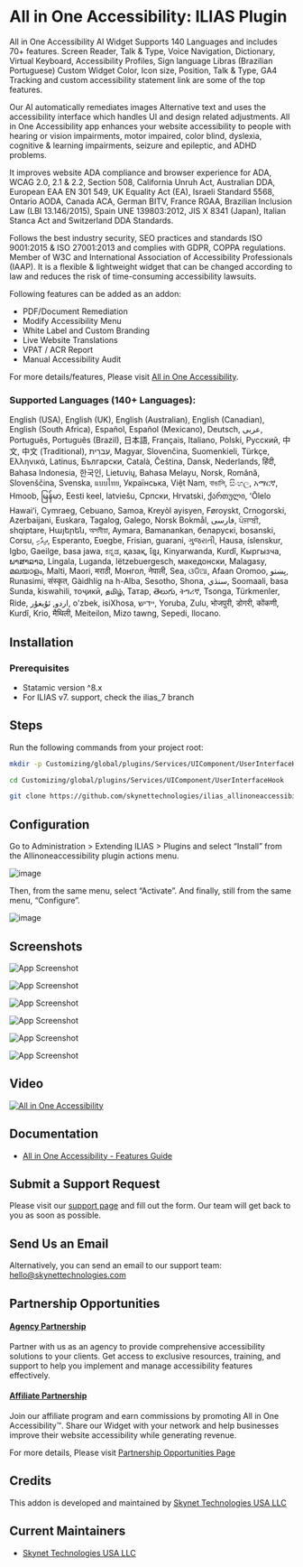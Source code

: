 # All in One Accessibility: ILIAS Plugin

All in One Accessibility AI Widget Supports 140 Languages and includes 70+ features. Screen Reader, Talk & Type, Voice Navigation, Dictionary, Virtual Keyboard, Accessibility Profiles, Sign language Libras (Brazilian Portuguese) Custom Widget Color, Icon size, Position, Talk & Type, GA4 Tracking and custom accessibility statement link are some of the top features.
   
Our AI automatically remediates images Alternative text and uses the accessibility interface which handles UI and design related adjustments. All in One Accessibility app enhances your website accessibility to people with hearing or vision impairments, motor impaired, color blind, dyslexia, cognitive & learning impairments, seizure and epileptic, and ADHD problems.
   
It improves website ADA compliance and browser experience for ADA, WCAG 2.0, 2.1 & 2.2, Section 508, California Unruh Act, Australian DDA, European EAA EN 301 549, UK Equality Act (EA), Israeli Standard 5568, Ontario AODA, Canada ACA, German BITV, France RGAA, Brazilian Inclusion Law (LBI 13.146/2015), Spain UNE 139803:2012, JIS X 8341 (Japan), Italian Stanca Act and Switzerland DDA Standards.
   
Follows the best industry security, SEO practices and standards ISO 9001:2015 & ISO 27001:2013 and complies with GDPR, COPPA regulations. Member of W3C and International Association of Accessibility Professionals (IAAP). It is a flexible & lightweight widget that can be changed according to law and reduces the risk of time-consuming accessibility lawsuits.

Following features can be added as an addon:
- PDF/Document Remediation
- Modify Accessibility Menu
- White Label and Custom Branding
- Live Website Translations
- VPAT / ACR Report
- Manual Accessibility Audit

For more details/features, Please visit [All in One Accessibility](https://www.skynettechnologies.com/all-in-one-accessibility).

### Supported Languages (140+ Languages):

English (USA), English (UK), English (Australian), English (Canadian), English (South Africa), Español, Español (Mexicano), Deutsch, عربى, Português, Português (Brazil), 日本語, Français, Italiano, Polski, Pусский, 中文, 中文 (Traditional), עִברִית, Magyar, Slovenčina, Suomenkieli, Türkçe, Ελληνικά, Latinus, Български, Català, Čeština, Dansk, Nederlands, हिंदी, Bahasa Indonesia, 한국인, Lietuvių, Bahasa Melayu, Norsk, Română, Slovenščina, Svenska, แบบไทย, Українська, Việt Nam, বাঙালি, සිංහල, አማርኛ, Hmoob, မြန်မာ, Eesti keel, latviešu, Cрпски, Hrvatski, ქართული, ʻŌlelo Hawaiʻi, Cymraeg, Cebuano, Samoa, Kreyòl ayisyen, Føroyskt, Crnogorski, Azerbaijani, Euskara, Tagalog, Galego, Norsk Bokmål, فارسی, ਪੰਜਾਬੀ, shqiptare, Hայերեն, অসমীয়া, Aymara, Bamanankan, беларускі, bosanski, Corsu, ދިވެހި, Esperanto, Eʋegbe, Frisian, guarani, ગુજરાતી, Hausa, íslenskur, Igbo, Gaeilge, basa jawa, ಕನ್ನಡ, қазақ, ខ្មែរ, Kinyarwanda, Kurdî, Кыргызча, ພາສາລາວ, Lingala, Luganda, lëtzebuergesch, македонски, Malagasy, മലയാളം, Malti, Maori, मराठी, Монгол, नेपाली, Sea, ଓଡିଆ, Afaan Oromoo, پښتو, Runasimi, संस्कृत, Gàidhlig na h-Alba, Sesotho, Shona, سنڌي, Soomaali, basa Sunda, kiswahili, тоҷикӣ, தமிழ், Татар, తెలుగు, ትግሪኛ, Tsonga, Türkmenler, Ride, اردو, ئۇيغۇر, o'zbek, isiXhosa, יידיש, Yoruba, Zulu, भोजपुरी, डोगरी, कोंकणी, Kurdî, Krio, मैथिली, Meiteilon, Mizo tawng, Sepedi, Ilocano.

## Installation

### Prerequisites
- Statamic version ^8.x
- For ILIAS v7. support, check the ilias_7 branch

## Steps
Run the following commands from your project root:

```bash
mkdir -p Customizing/global/plugins/Services/UIComponent/UserInterfaceHook
```

```bash
cd Customizing/global/plugins/Services/UIComponent/UserInterfaceHook
```

```bash
git clone https://github.com/skynettechnologies/ilias_allinoneaccessibility.git Allinoneaccessibility
```

## Configuration
Go to Administration > Extending ILIAS > Plugins and select “Install” from the Allinoneaccessibility plugin actions menu.

![image](/Allinoneaccessibility/images/screenshot4.png)

Then, from the same menu, select “Activate”.
And finally, still from the same menu, “Configure”.

![image](/Allinoneaccessibility/images/screenshot5.png)

## Screenshots

![App Screenshot](https://www.skynettechnologies.com/sites/default/files/Screenshot-1.jpg?v=2)

![App Screenshot](https://www.skynettechnologies.com/sites/default/files/Screenshot-2.jpg?v=2)

![App Screenshot](https://www.skynettechnologies.com/sites/default/files/Screenshot-3.jpg?v=2)

![App Screenshot](https://www.skynettechnologies.com/sites/default/files/Screenshot-4.jpg?v=2)

![App Screenshot](https://www.skynettechnologies.com/sites/default/files/Screenshot-5.jpg?v=2)

![App Screenshot](https://www.skynettechnologies.com/sites/default/files/Screenshot-6.jpg?v=2)

## Video

[![All in One Accessibility](https://img.youtube.com/vi/czwC0PKIqkc/0.jpg)](https://www.youtube.com/watch?v=czwC0PKIqkc)

## Documentation

- [All in One Accessibility - Features Guide](https://www.skynettechnologies.com/sites/default/files/accessibility-widget-features-list.pdf)

## Submit a Support Request

Please visit our [support page](https://www.skynettechnologies.com/report-accessibility-problem) and fill out the form. Our team will get back to you as soon as possible.

## Send Us an Email

Alternatively, you can send an email to our support team:
[hello@skynettechnologies.com](mailto:hello@skynettechnologies.com)

## Partnership Opportunities

#### [Agency Partnership](https://www.skynettechnologies.com/agency-partners)

Partner with us as an agency to provide comprehensive accessibility solutions to your clients. Get access to exclusive resources, training, and support to help you implement and manage accessibility features effectively.

#### [Affiliate Partnership](https://www.skynettechnologies.com/affiliate-partner)

Join our affiliate program and earn commissions by promoting All in One Accessibility™. Share our Widget with your network and help businesses improve their website accessibility while generating revenue.

For more details, Please visit [Partnership Opportunities Page](https://www.skynettechnologies.com/partner-program)

## Credits

This addon is developed and maintained by [Skynet Technologies USA LLC](https://www.skynettechnologies.com)

## Current Maintainers
- [Skynet Technologies USA LLC](https://github.com/skynettechnologies)


